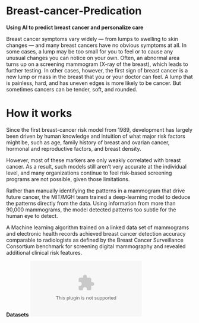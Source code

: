 # Breast-cancer-Predication
**Using AI to predict breast cancer and personalize care**

Breast cancer symptoms vary widely — from lumps to swelling to skin changes — and many breast cancers have no obvious symptoms at all.  In some cases, a lump may be too small for you to feel or to cause any unusual changes you can notice on your own. Often, an abnormal area turns up on a screening mammogram (X-ray of the breast), which leads to further testing.  In other cases, however, the first sign of breast cancer is a new lump or mass in the breast that you or your doctor can feel. A lump that is painless, hard, and has uneven edges is more likely to be cancer. But sometimes cancers can be tender, soft, and rounded. 

# How it works

Since the first breast-cancer risk model from 1989, development has largely been driven by human knowledge and intuition of what major risk factors might be, such as age, family history of breast and ovarian cancer, hormonal and reproductive factors, and breast density.

However, most of these markers are only weakly correlated with breast cancer. As a result, such models still aren’t very accurate at the individual level, and many organizations continue to feel risk-based screening programs are not possible, given those limitations.

Rather than manually identifying the patterns in a mammogram that drive future cancer, the MIT/MGH team trained a deep-learning model to deduce the patterns directly from the data. Using information from more than 90,000 mammograms, the model detected patterns too subtle for the human eye to detect.

A Machine learning algorithm trained on a linked data set of mammograms and electronic health records achieved breast cancer detection accuracy comparable to radiologists as defined by the Breast Cancer Surveillance Consortium benchmark for screening digital mammography and revealed additional clinical risk features.

**Datasets** ![Datasets](https://github.com/reddyprasade/Machine-Learning-Problems-DataSets/blob/master/Classification/Breast%20cancer%20data.csv)

[](https://lh3.googleusercontent.com/-yTbx3EPq2bA/XoMhSL9KePI/AAAAAAAAnlw/sb4_VqBigX0CeUiojIDAr0zihrwZp9FNQCK8BGAsYHg/s0/2020-03-31.png)
